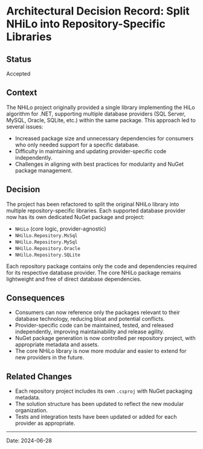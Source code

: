 # Architectural Decision Record: Split NHiLo into Repository-Specific Libraries

## Status
Accepted

## Context
The NHiLo project originally provided a single library implementing the HiLo algorithm for .NET, supporting multiple database providers (SQL Server, MySQL, Oracle, SQLite, etc.) within the same package. This approach led to several issues:

- Increased package size and unnecessary dependencies for consumers who only needed support for a specific database.
- Difficulty in maintaining and updating provider-specific code independently.
- Challenges in aligning with best practices for modularity and NuGet package management.

## Decision
The project has been refactored to split the original NHiLo library into multiple repository-specific libraries. Each supported database provider now has its own dedicated NuGet package and project:

- `NHiLo` (core logic, provider-agnostic)
- `NHilLo.Repository.MsSql`
- `NHilLo.Repository.MySql`
- `NHilLo.Repository.Oracle`
- `NHilLo.Repository.SQLite`

Each repository package contains only the code and dependencies required for its respective database provider. The core NHiLo package remains lightweight and free of direct database dependencies.

## Consequences
- Consumers can now reference only the packages relevant to their database technology, reducing bloat and potential conflicts.
- Provider-specific code can be maintained, tested, and released independently, improving maintainability and release agility.
- NuGet package generation is now controlled per repository project, with appropriate metadata and assets.
- The core NHiLo library is now more modular and easier to extend for new providers in the future.

## Related Changes
- Each repository project includes its own `.csproj` with NuGet packaging metadata.
- The solution structure has been updated to reflect the new modular organization.
- Tests and integration tests have been updated or added for each provider as appropriate.

---
Date: 2024-06-28
